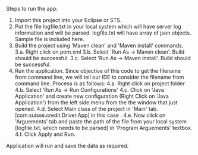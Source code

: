 Steps to run the app:

1. Import this project into your Eclipse or STS.
2. Put the file logfile.txt in your local system which will have server log information and will be parsed. logfile.txt will have array of json objects. Sample file is included here.
3. Build the project using 'Maven clean' and 'Maven install' commands.
    3.a. Right click on pom.xml
    3.b. Select 'Run As -> Maven clean'. Build should be successful.
    3.c. Select 'Run As -> Maven install'. Build should be successful.
4. Run the application.
    Since objective of this code to get the filename from command line, we will tell our IDE to consider the filename from command line. Process is as follows:
    4.a. Right click on project folder
    4.b. Select 'Run As -> Run Configurations'
    4.c. Click on 'Java Application' and create new configuration (Right Click on 'Java Application') from the left side menu from the the window that just opened.
    4.d. Select Main class of the project in 'Main' tab. [com.suisse.credit.Driver.App] in this case .
    4.e. Now click on 'Arguements' tab and paste the path of the file from your local system [logfile.txt, which needs to be parsed] in 'Program Arguements' textbox.
    4.f. Click Apply and Run.
    
 Application will run and save the data as required.
 
